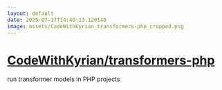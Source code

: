 ```yaml
---
layout: default
date: 2025-07-17T14:40:13.120140
image: assets/CodeWithKyrian_transformers-php_cropped.png
---
```


# [CodeWithKyrian/transformers-php](https://github.com/CodeWithKyrian/transformers-php)

run transformer models in PHP projects
